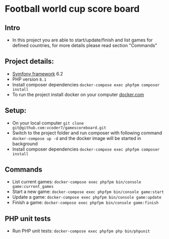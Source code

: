 # Football world cup score board

## Intro
- In this project you are able to start/update/finish and list games for defined countries, for more details please read section "Commands"

## Project details:
- [Symfony framework](https://symfony.com) 6.2
- PHP version ``8.1``
- Install composer dependencies ``docker-compose exec phpfpm composer install``
- To run the project install docker on your computer [docker.com](https://docker.com)

## Setup:
- On your local computer ```git clone git@github.com:vcoder7/gamescoreboard.git``` 
- Switch to the project folder and run composer with following command ``docker-compose up -d`` and the docker image will be started in background
- Install composer dependencies ``docker-compose exec phpfpm composer install``

## Commands
- List current games: ```docker-compose exec phpfpm bin/console game:current_games```
- Start a new game: ```docker-compose exec phpfpm bin/console game:start```
- Update a game: ```docker-compose exec phpfpm bin/console game:update```
- Finish a game: ```docker-compose exec phpfpm bin/console game:finish```

## PHP unit tests
- Run PHP unit tests: ```docker-compose exec phpfpm php bin/phpunit```
